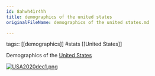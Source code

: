 ```yaml
---
id: 8ahwh41r4hh
title: demographics of the united states
originalFileName: demographics of the united states.md

---
```


tags:: [[demographics]] #stats [[United States]]

Demographics of the [United States](https://en.wikipedia.org/wiki/United_States "United States")

[![USA2020dec1.png](https://upload.wikimedia.org/wikipedia/commons/thumb/3/32/USA2020dec1.png/350px-USA2020dec1.png)](https://en.wikipedia.org/wiki/File:USA2020dec1.png)
